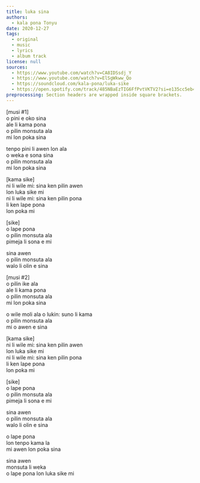 ```yaml
---
title: luka sina
authors:
  - kala pona Tonyu
date: 2020-12-27
tags:
  - original
  - music
  - lyrics
  - album track
license: null
sources:
  - https://www.youtube.com/watch?v=CA8IDSsdj_Y
  - https://www.youtube.com/watch?v=ElSgWkww_Qo
  - https://soundcloud.com/kala-pona/luka-sike
  - https://open.spotify.com/track/485NBaEzTIG6FfPvtVKTV2?si=e135cc5eb4b24264
preprocessing: Section headers are wrapped inside square brackets.
---
```


\[musi #1]  \
o pini e oko sina  \
ale li kama pona  \
o pilin monsuta ala  \
mi lon poka sina

tenpo pini li awen lon ala  \
o weka e sona sina  \
o pilin monsuta ala  \
mi lon poka sina

\[kama sike]  \
ni li wile mi: sina ken pilin awen  \
lon luka sike mi  \
ni li wile mi: sina ken pilin pona  \
li ken lape pona  \
lon poka mi

\[sike]  \
o lape pona  \
o pilin monsuta ala  \
pimeja li sona e mi

sina awen  \
o pilin monsuta ala  \
walo li olin e sina

\[musi #2]  \
o pilin ike ala  \
ale li kama pona  \
o pilin monsuta ala  \
mi lon poka sina

o wile moli ala
o lukin: suno li kama  \
o pilin monsuta ala  \
mi o awen e sina

\[kama sike]  \
ni li wile mi: sina ken pilin awen  \
lon luka sike mi  \
ni li wile mi: sina ken pilin pona  \
li ken lape pona  \
lon poka mi

\[sike]  \
o lape pona  \
o pilin monsuta ala  \
pimeja li sona e mi

sina awen  \
o pilin monsuta ala  \
walo li olin e sina

o lape pona  \
lon tenpo kama la  \
mi awen lon poka sina

sina awen  \
monsuta li weka  \
o lape pona lon luka sike mi
